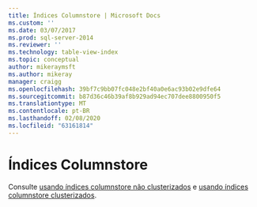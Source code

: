```yaml
---
title: Índices Columnstore | Microsoft Docs
ms.custom: ''
ms.date: 03/07/2017
ms.prod: sql-server-2014
ms.reviewer: ''
ms.technology: table-view-index
ms.topic: conceptual
author: mikeraymsft
ms.author: mikeray
manager: craigg
ms.openlocfilehash: 39bf7c9bb07fc048e2bf40a0e6ac93b02e9dfe64
ms.sourcegitcommit: b87d36c46b39af8b929ad94ec707dee8800950f5
ms.translationtype: MT
ms.contentlocale: pt-BR
ms.lasthandoff: 02/08/2020
ms.locfileid: "63161814"
---
```

# <a name="columnstore-indexes"></a>Índices Columnstore 
Consulte [usando índices columnstore não clusterizados](../../database-engine/using-nonclustered-columnstore-indexes.md) e [usando índices columnstore clusterizados](../../database-engine/using-clustered-columnstore-indexes.md).
